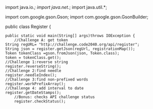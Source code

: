 import java.io.*;
import java.net.*;
import java.util.*;

import com.google.gson.Gson;
import com.google.gson.GsonBuilder;

public class Register {

    public static void main(String[] args)throws IOException {
        //Challenge A: get token                                                
	String regURL= "http://challenge.code2040.org/api/register";
	String json = register.getJson(regUrl, registrationMap());
	Token tokenClass =gson.fromJson(json, Token.class);
	token =	tokenClass.get();
	//Challenge 1:reverse string                                            
	register.reverseString();
	//Challenge 2:find needle                                               
	register.needleIndex();
	//Challenge 3:find non-prefixed words                                   
	register.workPrefixArray();
	//Challenge 4: add interval to date 
	register.getDateStamps();
        //Bonus: checks API challenge status                                    
        register.checkStatus();
        
